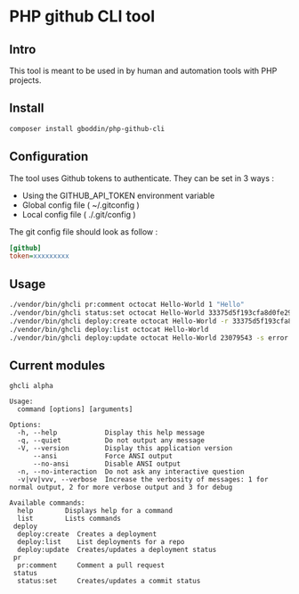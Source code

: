 # PHP github CLI tool

## Intro

This tool is meant to be used in by human and automation tools with PHP projects.

## Install

```sh
composer install gboddin/php-github-cli
```

## Configuration

The tool uses Github tokens to authenticate. They can be set in 3 ways :

- Using the GITHUB_API_TOKEN environment variable
- Global config file ( ~/.gitconfig )
- Local config file ( ./.git/config )

The git config file should look as follow :

```ini
[github]
token=xxxxxxxxx

```

## Usage

```sh
./vendor/bin/ghcli pr:comment octocat Hello-World 1 "Hello"
./vendor/bin/ghcli status:set octocat Hello-World 33375d5f193cfa8d0fe2998ec312c871639257bf -s success -c my/context -t http://www.google.com -d "You have created/updated a commit status my friend"
./vendor/bin/ghcli deploy:create octocat Hello-World -r 33375d5f193cfa8d0fe2998ec312c871639257bf -e Staging -d "Super deploy"
./vendor/bin/ghcli deploy:list octocat Hello-World
./vendor/bin/ghcli deploy:update octocat Hello-World 23079543 -s error -d "Failed it !"
```

## Current modules

```
ghcli alpha

Usage:
  command [options] [arguments]

Options:
  -h, --help            Display this help message
  -q, --quiet           Do not output any message
  -V, --version         Display this application version
      --ansi            Force ANSI output
      --no-ansi         Disable ANSI output
  -n, --no-interaction  Do not ask any interactive question
  -v|vv|vvv, --verbose  Increase the verbosity of messages: 1 for normal output, 2 for more verbose output and 3 for debug

Available commands:
  help        Displays help for a command
  list        Lists commands
 deploy
  deploy:create  Creates a deployment
  deploy:list    List deployments for a repo
  deploy:update  Creates/updates a deployment status
 pr
  pr:comment     Comment a pull request
 status
  status:set     Creates/updates a commit status
```
